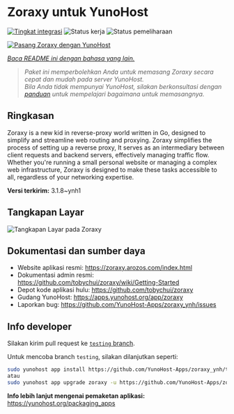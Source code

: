 <!--
N.B.: README ini dibuat secara otomatis oleh <https://github.com/YunoHost/apps/tree/master/tools/readme_generator>
Ini TIDAK boleh diedit dengan tangan.
-->

# Zoraxy untuk YunoHost

[![Tingkat integrasi](https://apps.yunohost.org/badge/integration/zoraxy)](https://ci-apps.yunohost.org/ci/apps/zoraxy/)
![Status kerja](https://apps.yunohost.org/badge/state/zoraxy)
![Status pemeliharaan](https://apps.yunohost.org/badge/maintained/zoraxy)

[![Pasang Zoraxy dengan YunoHost](https://install-app.yunohost.org/install-with-yunohost.svg)](https://install-app.yunohost.org/?app=zoraxy)

*[Baca README ini dengan bahasa yang lain.](./ALL_README.md)*

> *Paket ini memperbolehkan Anda untuk memasang Zoraxy secara cepat dan mudah pada server YunoHost.*  
> *Bila Anda tidak mempunyai YunoHost, silakan berkonsultasi dengan [panduan](https://yunohost.org/install) untuk mempelajari bagaimana untuk memasangnya.*

## Ringkasan

Zoraxy is a new kid in reverse-proxy world written in Go, designed to simplify and streamline web routing and proxying. Zoraxy simplifies the process of setting up a reverse proxy, It serves as an intermediary between client requests and backend servers, effectively managing traffic flow. Whether you're running a small personal website or managing a complex web infrastructure, Zoraxy is designed to make these tasks accessible to all, regardless of your networking expertise.


**Versi terkirim:** 3.1.8~ynh1

## Tangkapan Layar

![Tangkapan Layar pada Zoraxy](./doc/screenshots/screenshot.png)

## Dokumentasi dan sumber daya

- Website aplikasi resmi: <https://zoraxy.arozos.com/index.html>
- Dokumentasi admin resmi: <https://github.com/tobychui/zoraxy/wiki/Getting-Started>
- Depot kode aplikasi hulu: <https://github.com/tobychui/zoraxy>
- Gudang YunoHost: <https://apps.yunohost.org/app/zoraxy>
- Laporkan bug: <https://github.com/YunoHost-Apps/zoraxy_ynh/issues>

## Info developer

Silakan kirim pull request ke [`testing` branch](https://github.com/YunoHost-Apps/zoraxy_ynh/tree/testing).

Untuk mencoba branch `testing`, silakan dilanjutkan seperti:

```bash
sudo yunohost app install https://github.com/YunoHost-Apps/zoraxy_ynh/tree/testing --debug
atau
sudo yunohost app upgrade zoraxy -u https://github.com/YunoHost-Apps/zoraxy_ynh/tree/testing --debug
```

**Info lebih lanjut mengenai pemaketan aplikasi:** <https://yunohost.org/packaging_apps>

